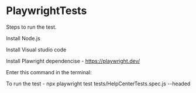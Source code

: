# PlaywrightTests
Steps to run the test. 

Install Node.js

Install Visual studio code

Install Plawright dependencise - https://playwright.dev/

Enter this command in the terminal:

To run the test - npx playwright test tests/HelpCenterTests.spec.js --headed
